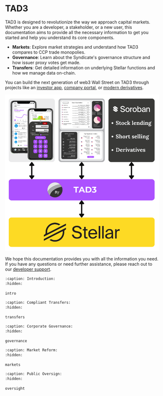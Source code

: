 # TAD3

TAD3 is designed to revolutionize the way we approach capital markets. Whether you are a developer, a stakeholder, or a new user, this documentation aims to provide all the necessary information to get you started and help you understand its core components.

- **Markets**: Explore market strategies and understand how TAD3 compares to CCP trade monopolies.
- **Governance**: Learn about the Syndicate's governance structure and how issuer proxy votes get made.
- **Transfers**: Get detailed information on underlying Stellar functions and how we manage data on-chain.

You can build the next generation of web3 Wall Street on TAD3 through projects like an [investor app](https://drive.blocktransfer.com/external/86c6601a688d1a04bb58a9694ae7ebc849820f71c18d39d48b6e1971147590dc), [company portal](https://drive.blocktransfer.com/external/e6d3aea8f0c7b4524ad217da3601e4412729ea6899804d053ffb2911e4f5666d), or [modern derivatives](https://drive.blocktransfer.com/external/7111b901ac531118f9675525baaed7523243b1ac38ddfa03e4bb023dc7315aa8).

![TAD3 Ecosystem](imgs/network-stack.png)

We hope this documentation provides you with all the information you need. If you have any questions or need further assistance, please reach out to our [developer support](mailto:support@blocktransfer.dev).


<!-- Introduce market primatives from Yellowpaper -->
```{toctree}
:caption: Introduction:
:hidden:

intro
```

<!-- Introduce Stellar primatives with docs ref.s -->
```{toctree}
:caption: Compliant Transfers:
:hidden:

transfers
```

<!-- Introduce Issuers.info, SNARK voting (ideal) -->
```{toctree}
:caption: Corporate Governance:
:hidden:

governance
```

<!-- Introduce GameStop, DRS movement, innovators -->
```{toctree}
:caption: Market Reform:
:hidden:

markets
```

<!-- Introduce global regulation, Procyon, DAO... -->
```{toctree}
:caption: Public Oversign:
:hidden:

oversight
```
